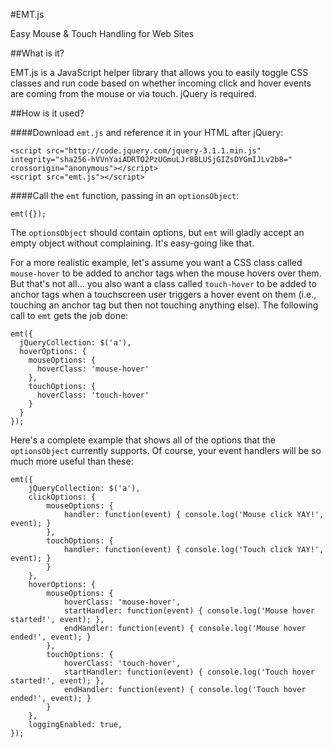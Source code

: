 #EMT.js

Easy Mouse & Touch Handling for Web Sites


##What is it?

EMT.js is a JavaScript helper library that allows you to easily toggle CSS classes and run code based on whether incoming click and hover events are coming from the mouse or via touch. jQuery is required.


##How is it used?

####Download `emt.js` and reference it in your HTML after jQuery:
```
<script src="http://code.jquery.com/jquery-3.1.1.min.js" integrity="sha256-hVVnYaiADRTO2PzUGmuLJr8BLUSjGIZsDYGmIJLv2b8=" crossorigin="anonymous"></script>
<script src="emt.js"></script>
```

####Call the `emt` function, passing in an `optionsObject`:
```
emt({});
```

The `optionsObject` should contain options, but `emt` will gladly accept an empty object without complaining. It's easy-going like that.

For a more realistic example, let's assume you want a CSS class called `mouse-hover` to be added to anchor tags when the mouse hovers over them. But that's not all... you also want a class called `touch-hover` to be added to anchor tags when a touchscreen user triggers a hover event on them (i.e., touching an anchor tag but then not touching anything else). The following call to `emt` gets the job done:

```
emt({
  jQueryCollection: $('a'),
  hoverOptions: {
    mouseOptions: {
      hoverClass: 'mouse-hover'
    },
    touchOptions: {
      hoverClass: 'touch-hover'
    }
  }
});
```

Here's a complete example that shows all of the options that the `optionsObject` currently supports. Of course, your event handlers will be so much more useful than these:
```
emt({
    jQueryCollection: $('a'),
    clickOptions: {
        mouseOptions: {
            handler: function(event) { console.log('Mouse click YAY!', event); }
        },
        touchOptions: {
            handler: function(event) { console.log('Touch click YAY!', event); }
        }
    },
    hoverOptions: {
        mouseOptions: {
            hoverClass: 'mouse-hover',
            startHandler: function(event) { console.log('Mouse hover started!', event); },
            endHandler: function(event) { console.log('Mouse hover ended!', event); }
        },
        touchOptions: {
            hoverClass: 'touch-hover',
            startHandler: function(event) { console.log('Touch hover started!', event); },
            endHandler: function(event) { console.log('Touch hover ended!', event); }
        }
    },
    loggingEnabled: true,
});
```

